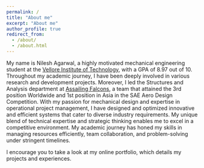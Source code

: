 ```yaml
---
permalink: /
title: "About me"
excerpt: "About me"
author_profile: true
redirect_from: 
  - /about/
  - /about.html
---
```


My name is Nilesh Agarwal, a highly motivated mechanical engineering student at the [Vellore Institute of Technology](https://vit.ac.in/), with a GPA of 8.97 out of 10. Throughout my academic journey, I have been deeply involved in various research and development projects. Moreover, I led the Structures and Analysis department at [Assailing Falcons](https://assailingfalcons.in/), a team that attained the 3rd position Worldwide and 1st position in Asia in the SAE Aero Design Competition. With my passion for mechanical design and expertise in operational project management, I have designed and optimized innovative and efficient systems that cater to diverse industry requirements. My unique blend of technical expertise and strategic thinking enables me to excel in a competitive environment. My academic journey has honed my skills in managing resources efficiently, team collaboration, and problem-solving under stringent timelines.  

I encourage you to take a look at my online portfolio, which details my projects and experiences.

